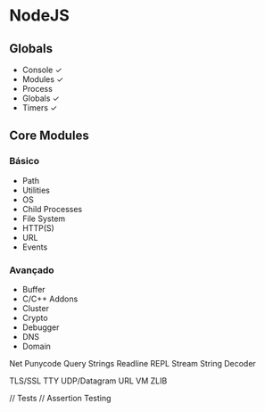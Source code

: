 # NodeJS

## Globals

- Console ✓
- Modules ✓
- Process
- Globals ✓
- Timers  ✓



## Core Modules

### Básico

- Path
- Utilities
- OS
- Child Processes
- File System
- HTTP(S)
- URL
- Events


### Avançado

- Buffer
- C/C++ Addons
- Cluster
- Crypto
- Debugger
- DNS
- Domain


Net
Punycode
Query Strings
Readline
REPL
Stream
String Decoder

TLS/SSL
TTY
UDP/Datagram
URL
VM
ZLIB

// Tests
// Assertion Testing

































